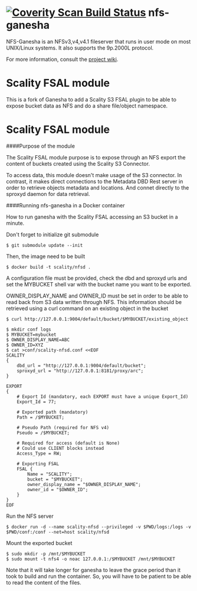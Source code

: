[![Coverity Scan Build Status](https://scan.coverity.com/projects/2187/badge.svg)](https://scan.coverity.com/projects/2187)
nfs-ganesha
===========

NFS-Ganesha is an NFSv3,v4,v4.1 fileserver that runs in user mode on most UNIX/Linux systems.  It also supports the 9p.2000L protocol.

For more information, consult the [project wiki](https://github.com/nfs-ganesha/nfs-ganesha/wiki).

Scality FSAL module
=============

This is a fork of Ganesha to add a Scality S3 FSAL plugin to be able to expose bucket data as NFS and do a share file/object namespace.

Scality FSAL module
=============

####Purpose of the module

The Scality FSAL module purpose is to expose through an NFS export the content of buckets created using the Scality S3 Connector.

To access data, this module doesn't make usage of the S3 connector. In contrast, it makes direct connections to the Metadata DBD Rest server in order to retrieve objects metadata and locations. And connet directly to the sproxyd daemon for data retrieval.


####Running nfs-ganesha in a Docker container

How to run ganesha with the Scality FSAL accessing an S3 bucket in a minute.

Don't forget to initialize git submodule
```
$ git submodule update --init
```

Then, the image need to be built
```
$ docker build -t scality/nfsd .
```

A configuration file must be provided, check the dbd and sproxyd urls and set the MYBUCKET shell var with the bucket name you want to be exported.

OWNER_DISPLAY_NAME and OWNER_ID must be set in order to be able to read back from S3 data written through NFS. This information should be retrieved using a curl command on an existing object in the bucket
```
$ curl http://127.0.0.1:9004/default/bucket/$MYBUCKET/existing_object
```


```
$ mkdir conf logs
$ MYBUCKET=mybucket
$ OWNER_DISPLAY_NAME=ABC
$ OWNER_ID=XYZ
$ cat >conf/scality-nfsd.conf <<EOF
SCALITY
{
	dbd_url = "http://127.0.0.1:9004/default/bucket";
	sproxyd_url = "http://127.0.0.1:8181/proxy/arc";
}

EXPORT
{
	# Export Id (mandatory, each EXPORT must have a unique Export_Id)
	Export_Id = 77;

	# Exported path (mandatory)
	Path = /$MYBUCKET;

	# Pseudo Path (required for NFS v4)
	Pseudo = /$MYBUCKET;

	# Required for access (default is None)
	# Could use CLIENT blocks instead
	Access_Type = RW;

	# Exporting FSAL
	FSAL {
		Name = "SCALITY";
		bucket = "$MYBUCKET";
		owner_display_name = "$OWNER_DISPLAY_NAME";
		owner_id = "$OWNER_ID";
	}
}
EOF
```

Run the NFS server

```
$ docker run -d --name scality-nfsd --privileged -v $PWD/logs:/logs -v $PWD/conf:/conf --net=host scality/nfsd

```


Mount the exported bucket

```
$ sudo mkdir -p /mnt/$MYBUCKET
$ sudo mount -t nfs4 -o noac 127.0.0.1:/$MYBUCKET /mnt/$MYBUCKET
```

Note that it will take longer for ganesha to leave the grace period than it took to build and run the container. So, you will have to be patient to be able to read the content of the files. 
